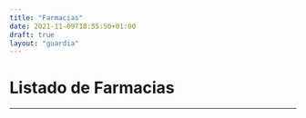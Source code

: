 ```yaml
---
title: "Farmacias"
date: 2021-11-09T18:55:50+01:00
draft: true
layout: "guardia"
---
```


# Listado de Farmacias
****